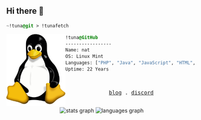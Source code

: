 ## Hi there 👋

<!--
**2tuna/2tuna** is a ✨ _special_ ✨ repository because its `README.md` (this file) appears on your GitHub profile.

Here are some ideas to get you started:

- 🔭 I’m currently working on ...
- 🌱 I’m currently learning ...
- 👯 I’m looking to collaborate on ...
- 🤔 I’m looking for help with ...
- 💬 Ask me about ...
- 📫 How to reach me: ...
- 😄 Pronouns: ...
- ⚡ Fun fact: ...
-->


```css
~!tuna@git > !tunafetch
```
 

<div style="display:block;text-align:left"><img align="left" src="https://raw.githubusercontent.com/garrett/Tux/main/tux.svg" border="0" style="width:156px;">
  
  ```css
  !tuna@GitHub
  -----------------
  Name: nat
  OS: Linux Mint
  Languages: ["PHP", "Java", "JavaScript", "HTML", "CSS"]
  Uptime: 22 Years
  ```
</div>



<br />
<p align="center">
  <samp>
     <a href="https://" target="_blank">blog</a> .
    <a href="https://discordapp.com/users/" target="_blank">discord</a> 
  </samp>
</p>
<br clear="both">

<div align="center">
  <img src="https://github-readme-stats.vercel.app/api?username=2tuna&hide_title=false&hide_rank=false&show_icons=true&icon_color=ffffff&include_all_commits=true&&disable_animations=false&theme=dark&locale=en&hide_border=false&order=1" height="150" alt="stats graph"  />
  <img src="https://github-readme-stats.vercel.app/api/top-langs?username=2tuna&locale=en&hide_title=false&layout=compact&card_width=320&langs_count=5&theme=dark&hide_border=false&order=2" height="150" alt="languages graph"  />
</div>

###
<br>







